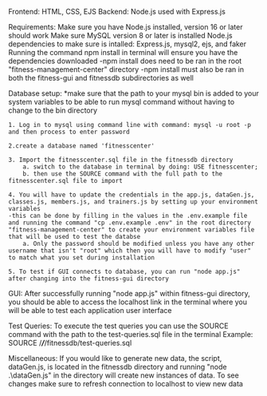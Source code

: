 Frontend: HTML, CSS, EJS
Backend: Node.js used with Express.js

Requirements: 
Make sure you have Node.js installed, version 16 or later should work
Make sure MySQL version 8 or later is installed
Node.js dependencies to make sure is intalled:
Express.js, mysql2, ejs, and faker
    Running the command npm install in terminal will ensure you have the dependencies downloaded
    -npm install does need to be ran in the root "fitness-management-center" directory
    -npm install must also be ran in both the fitness-gui and fitnessdb subdirectories as well

Database setup:
    *make sure that the path to your mysql bin is added to your system variables to be able to run mysql command without having to change to the bin directory

    1. Log in to mysql using command line with command: mysql -u root -p and then process to enter password

    2.create a database named 'fitnesscenter'

    3. Import the fitnesscenter.sql file in the fitnessdb directory
        a. switch to the database in terminal by doing: USE fitnesscenter;
        b. then use the SOURCE command with the full path to the fitnesscenter.sql file to import

    4. You will have to update the credentials in the app.js, dataGen.js, classes.js, members.js, and trainers.js by setting up your environment variables
    -this can be done by filling in the values in the .env.example file and running the command "cp .env.example .env" in the root directory "fitness-management-center" to create your environment variables file that will be used to test the databse
        a. Only the password should be modified unless you have any other username that isn't "root" which then you will have to modify "user" to match what you set during installation
    
    5. To test if GUI connects to database, you can run "node app.js" after changing into the fitness-gui directory

GUI:
After successfully running "node app.js" within fitness-gui directory, you should be able to access the localhost link in the terminal where you will be able to test each application user interface 

Test Queries:
To execute the test queries you can use the SOURCE command with the path to the test-queries.sql file in the terminal
Example: SOURCE /___/___/fitnessdb/test-queries.sql

Miscellaneous: 
If you would like to generate new data, the script, dataGen.js, is located in the fitnessdb directory and running "node .\dataGen.js" in the directory will create new instances of data. To see changes make sure to refresh connection to localhost to view new data